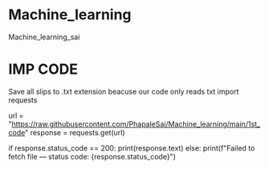# Machine_learning
Machine_learning_sai

# IMP CODE
Save all slips to .txt extension beacuse our code only reads txt
import requests

url = "https://raw.githubusercontent.com/PhapaleSai/Machine_learning/main/1st_code"
response = requests.get(url)

if response.status_code == 200:
    print(response.text)
else:
    print(f"Failed to fetch file — status code: {response.status_code}")
